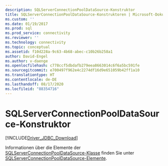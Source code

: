 ```yaml
---
description: SQLServerConnectionPoolDataSource-Konstruktor
title: SQLServerConnectionPoolDataSource-Konstruktoren | Microsoft-Dokumentation
ms.custom: ''
ms.date: 01/19/2017
ms.prod: sql
ms.prod_service: connectivity
ms.reviewer: ''
ms.technology: connectivity
ms.topic: conceptual
ms.assetid: f10d228a-9c63-4b68-abec-c10b26b258a1
author: David-Engel
ms.author: v-daenge
ms.openlocfilehash: c778ccf5dbdafb279eea8663014c6f6a5bc591fe
ms.sourcegitcommit: e700497f962e4c2274df16d9e651059b42ff1a10
ms.translationtype: HT
ms.contentlocale: de-DE
ms.lasthandoff: 08/17/2020
ms.locfileid: "88354716"
---
```

# <a name="sqlserverconnectionpooldatasource-constructors"></a>SQLServerConnectionPoolDataSource-Konstruktor
[!INCLUDE[Driver_JDBC_Download](../../../includes/driver_jdbc_download.md)]

  Informationen über die Elemente der [SQLServerConnectionPoolDataSource-Klasse](../../../connect/jdbc/reference/sqlserverconnectionpooldatasource-class.md) finden Sie unter [SQLServerConnectionPoolDataSource-Elemente](../../../connect/jdbc/reference/sqlserverconnectionpooldatasource-members.md).  
  
  
